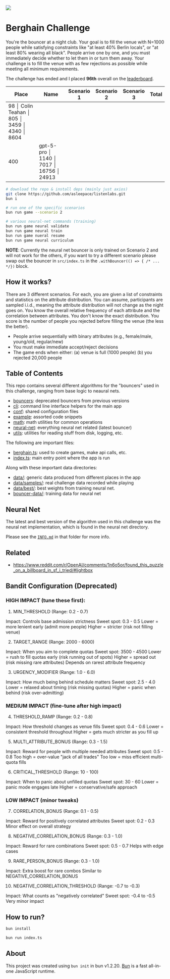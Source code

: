 <img src="https://preview.redd.it/found-this-puzzle-on-a-billboard-in-sf-i-tried-feeding-it-v0-qe2xwiks2smf1.jpeg?width=1080&crop=smart&auto=webp&s=ea76455577cb6d9704b3761d9a158f4b7663bc75" />

# Berghain Challenge

You're the bouncer at a night club. Your goal is to fill the venue with N=1000 people while satisfying constraints like "at least 40% Berlin locals", or "at least 80% wearing all black". People arrive one by one, and you must immediately decide whether to let them in or turn them away. Your challenge is to fill the venue with as few rejections as possible while meeting all minimum requirements.

The challenge has ended and I placed **96th** overall on the [leaderboard](https://berghain.challenges.listenlabs.ai/).

| Place                                        | Name                                    | Scenario 1 | Scenario 2 | Scenario 3 | Total |
| -------------------------------------------- | --------------------------------------- | ---------- | ---------- | ---------- | ----- |
| 98 │ Colin Teahan │ 805 │ 3459 │ 4340 │ 8604 |
| 400                                          | gpt-5-pro │ 1140 │ 7017 │ 16756 │ 24913 |

```bash
# download the repo & install deps (mainly just axios)
git clone https://github.com/asleepace/listenlabs.git
bun i

# run one of the specific scenarios
bun run game --scenario 2

# various neural-net commands (training)
bun run game neural validate
bun run game neural train
bun run game nueral resume
bun run game neural curriculum
```

**NOTE**: Currently the neural net bouncer is only trained on Scenario 2 and will not work for the others, if you want to try a different scenario please swap out the bouncer in `src/index.ts` in the `.withBouncer(() => { /* ... */})` block.

## How it works?

There are 3 different scenarios. For each, you are given a list of constraints and statistics on the attribute distribution. You can assume, participants are sampled i.i.d., meaning the attribute distribution will not change as the night goes on. You know the overall relative frequency of each attribute and the correlation between attributes. You don't know the exact distribution.
You score is the number of people you rejected before filling the venue (the less the better).

- People arrive sequentially with binary attributes (e.g., female/male, young/old, regular/new)
- You must make immediate accept/reject decisions
- The game ends when either:
  (a) venue is full (1000 people)
  (b) you rejected 20,000 people

## Table of Contents

This repo contains several different algorithms for the "bouncers" used in this challenge, ranging from base logic to neaural nets.

- [bouncers](./src/bouncers/): deprecated bouncers from previous versions
- [cli](./src/cli/): command line interface helpers for the main app
- [conf](./src/conf/): shared configuration files
- [example](./src/example/): assorted code snippets
- [math](./src/math/): math utilities for common operations
- [neural-net](./src/neural-net/): everything neural net related (latest bouncer)
- [utils](./src/utils/): utilities for reading stuff from disk, logging, etc.

The following are important files:

- [berghain.ts](./src/berghain.ts): used to create games, make api calls, etc.
- [index.ts](./src/index.ts): main entry point where the app is run

Along with these important data directories:

- [data/](./data/): generic data produced from different places in the app
- [data/samples/](./data/samples/): real challenge data recorded while playing
- [data/best/](/data/best/): best weights from training neural net.
- [bouncer-data/](/bouncer-data/): training data for neural net

## Neural Net

The latest and best version of the algorithm used in this challenge was the neural net implementation, which is found
in the neural net directory.

Please see the [`INFO.md`](./src/neural-net/INFO.md) in that folder for more info.

## Related

- https://www.reddit.com/r/OpenAI/comments/1n6o5or/found_this_puzzle_on_a_billboard_in_sf_i_tried/#lightbox

## Bandit Configuration (Deprecated)

### HIGH IMPACT (tune these first):

1. MIN_THRESHOLD (Range: 0.2 - 0.7)

Impact: Controls base admission strictness
Sweet spot: 0.3 - 0.5
Lower = more lenient early (admit more people)
Higher = stricter (risk not filling venue)

2. TARGET_RANGE (Range: 2000 - 6000)

Impact: When you aim to complete quotas
Sweet spot: 3500 - 4500
Lower = rush to fill quotas early (risk running out of spots)
Higher = spread out (risk missing rare attributes)
Depends on rarest attribute frequency

3. URGENCY_MODIFIER (Range: 1.0 - 6.0)

Impact: How much being behind schedule matters
Sweet spot: 2.5 - 4.0
Lower = relaxed about timing (risk missing quotas)
Higher = panic when behind (risk over-admitting)

### MEDIUM IMPACT (fine-tune after high impact)

4. THRESHOLD_RAMP (Range: 0.2 - 0.8)

Impact: How threshold changes as venue fills
Sweet spot: 0.4 - 0.6
Lower = consistent threshold throughout
Higher = gets much stricter as you fill up

5. MULTI_ATTRIBUTE_BONUS (Range: 0.3 - 1.5)

Impact: Reward for people with multiple needed attributes
Sweet spot: 0.5 - 0.8
Too high = over-value "jack of all trades"
Too low = miss efficient multi-quota fills

6. CRITICAL_THRESHOLD (Range: 10 - 100)

Impact: When to panic about unfilled quotas
Sweet spot: 30 - 60
Lower = panic mode engages late
Higher = conservative/safe approach

### LOW IMPACT (minor tweaks)

7. CORRELATION_BONUS (Range: 0.1 - 0.5)

Impact: Reward for positively correlated attributes
Sweet spot: 0.2 - 0.3
Minor effect on overall strategy

8. NEGATIVE_CORRELATION_BONUS (Range: 0.3 - 1.0)

Impact: Reward for rare combinations
Sweet spot: 0.5 - 0.7
Helps with edge cases

9. RARE_PERSON_BONUS (Range: 0.3 - 1.0)

Impact: Extra boost for rare combos
Similar to NEGATIVE_CORRELATION_BONUS

10. NEGATIVE_CORRELATION_THRESHOLD (Range: -0.7 to -0.3)

Impact: What counts as "negatively correlated"
Sweet spot: -0.4 to -0.5
Very minor impact

## How to run?

```bash
bun install

bun run index.ts
```

## About

This project was created using `bun init` in bun v1.2.20. [Bun](https://bun.com) is a fast all-in-one JavaScript runtime.
